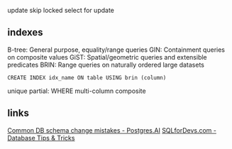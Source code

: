 ---
---
update skip locked
select for update

## indexes
B-tree: General purpose, equality/range queries
GIN: Containment queries on composite values
GiST: Spatial/geometric queries and extensible predicates
BRIN: Range queries on naturally ordered large datasets

`CREATE INDEX idx_name ON table USING brin (column)`

unique
partial: WHERE
multi-column composite

## links 
[Common DB schema change mistakes - Postgres.AI](https://postgres.ai/blog/20220525-common-db-schema-change-mistakes)
[SQLforDevs.com - Database Tips & Tricks](https://sqlfordevs.com/tips)
